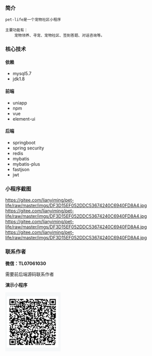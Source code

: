 ### 简介
    pet-life是一个宠物社区小程序

    主要功能有：
        宠物领养、寻宠、宠物社区、签到答题、对话咨询等。

### 核心技术
#### 依赖
- mysql5.7
- jdk1.8
#### 前端
- uniapp
- npm
- vue
- element-ui
#### 后端
- springboot
- spring security
- redis
- mybatis
- mybatis-plus
- fastjson
- jwt

### 小程序截图
https://gitee.com/lianyiming/pet-life/raw/master/imgs/DF3D15EF052DDC53674240C6940FD8A4.jpg
https://gitee.com/lianyiming/pet-life/raw/master/imgs/DF3D15EF052DDC53674240C6940FD8A4.jpg
https://gitee.com/lianyiming/pet-life/raw/master/imgs/DF3D15EF052DDC53674240C6940FD8A4.jpg
https://gitee.com/lianyiming/pet-life/raw/master/imgs/DF3D15EF052DDC53674240C6940FD8A4.jpg

### 联系作者
 **微信：TL07061030** 

需要前后端源码联系作者


 **演示小程序** 

![输入图片说明](imgs/tybxcx.png)
